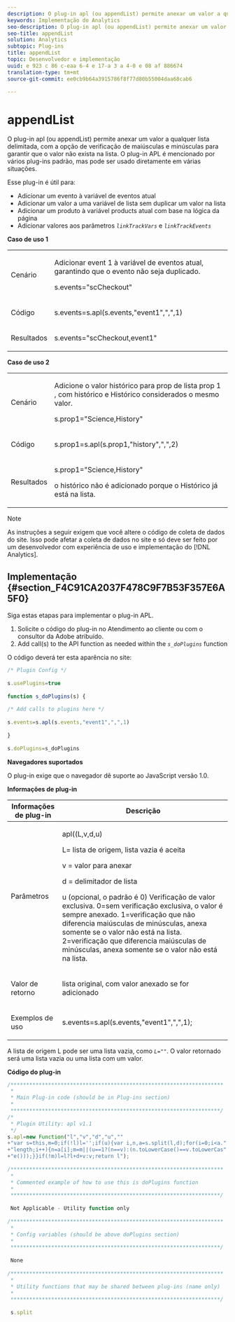 ```yaml
---
description: O plug-in apl (ou appendList) permite anexar um valor a qualquer lista delimitada, com a opção de verificação de maiúsculas e minúsculas para garantir que o valor não exista na lista. O plug-in APL é mencionado por vários plug-ins padrão, mas pode ser usado diretamente em várias situações.
keywords: Implementação do Analytics
seo-description: O plug-in apl (ou appendList) permite anexar um valor a qualquer lista delimitada, com a opção de verificação de maiúsculas e minúsculas para garantir que o valor não exista na lista. O plug-in APL é mencionado por vários plug-ins padrão, mas pode ser usado diretamente em várias situações.
seo-title: appendList
solution: Analytics
subtopic: Plug-ins
title: appendList
topic: Desenvolvedor e implementação
uuid: e 923 c 86 c-eaa 6-4 e 17-a 3 a 4-0 e 08 af 886674
translation-type: tm+mt
source-git-commit: ee0cb9b64a3915786f8f77d80b55004daa68cab6

---
```



# appendList

O plug-in apl (ou appendList) permite anexar um valor a qualquer lista delimitada, com a opção de verificação de maiúsculas e minúsculas para garantir que o valor não exista na lista. O plug-in APL é mencionado por vários plug-ins padrão, mas pode ser usado diretamente em várias situações.

Esse plug-in é útil para:

* Adicionar um evento à variável de eventos atual
* Adicionar um valor a uma variável de lista sem duplicar um valor na lista
* Adicionar um produto à variável products atual com base na lógica da página
* Adicionar valores aos parâmetros *`linkTrackVars`* e *`linkTrackEvents`*

**Caso de uso 1**

<table id="table_5AAC1D9892CD4E5C9060E119EE4E7DC8"> 
 <tbody> 
  <tr> 
   <td colname="col1"> <p>Cenário </p> </td> 
   <td colname="col2"> <p>Adicionar <span class="term"> event 1 </span> à variável de eventos atual, garantindo que o evento não seja duplicado. </p> <p>s.events="scCheckout" </p> </td> 
  </tr> 
  <tr> 
   <td colname="col1"> <p>Código </p> </td> 
   <td colname="col2"> <p>s.events=s.apl(s.events,"event1",",",1) </p> </td> 
  </tr> 
  <tr> 
   <td colname="col1"> <p>Resultados </p> </td> 
   <td colname="col2"> <p>s.events="scCheckout,event1" </p> </td> 
  </tr> 
 </tbody> 
</table>

**Caso de uso 2**

<table id="table_C4356C9AB95948F3929A7B75E07AE9E7"> 
 <tbody> 
  <tr> 
   <td colname="col1"> <p>Cenário </p> </td> 
   <td colname="col2"> <p>Adicione o valor <span class="term"> histórico </span> para prop de lista <span class="varname"> prop 1 </span>, com <span class="term"> histórico </span> e <span class="term"> Histórico </span> considerados o mesmo valor. </p> <p>s.prop1="Science,History" </p> </td> 
  </tr> 
  <tr> 
   <td colname="col1"> <p>Código </p> </td> 
   <td colname="col2"> <p>s.prop1=s.apl(s.prop1,"history",",",2) </p> </td> 
  </tr> 
  <tr> 
   <td colname="col1"> <p>Resultados </p> </td> 
   <td colname="col2"> <p>s.prop1="Science,History" </p> <p> <span class="term"> o histórico </span> não é adicionado porque <span class="term"> o Histórico </span> já está na lista. </p> </td> 
  </tr> 
 </tbody> 
</table>

>[!NOTE]
>
>As instruções a seguir exigem que você altere o código de coleta de dados do site. Isso pode afetar a coleta de dados no site e só deve ser feito por um desenvolvedor com experiência de uso e implementação do [!DNL Analytics].

## Implementação {#section_F4C91CA2037F478C9F7B53F357E6A5F0}

Siga estas etapas para implementar o plug-in APL.

1. Solicite o código do plug-in no Atendimento ao cliente ou com o consultor da Adobe atribuído.
1. Add call(s) to the API function as needed within the *`s_doPlugins`* function

O código deverá ter esta aparência no site:

```js
/* Plugin Config */ 
 
s.usePlugins=true 
 
function s_doPlugins(s) { 
 
/* Add calls to plugins here */ 
 
s.events=s.apl(s.events,"event1",",",1) 
 
} 
 
s.doPlugins=s_doPlugins
```

**Navegadores suportados**

O plug-in exige que o navegador dê suporte ao JavaScript versão 1.0.

**Informações de plug-in**

<table id="table_7B9EDD616C164D6B8B53558337DF12C2"> 
 <thead> 
  <tr> 
   <th colname="col1" class="entry"> Informações de plug-in </th> 
   <th colname="col2" class="entry"> Descrição </th> 
  </tr> 
 </thead>
 <tbody> 
  <tr> 
   <td colname="col1"> <p>Parâmetros </p> </td> 
   <td colname="col2"> <p>apl((L,v,d,u) </p> <p>L= lista de origem, lista vazia é aceita </p> <p> v = valor para anexar </p> <p> d = delimitador de lista </p> <p> u (opcional, o padrão é 0) Verificação de valor exclusiva. 0=sem verificação exclusiva, o valor é sempre anexado. 1=verificação que não diferencia maiúsculas de minúsculas, anexa somente se o valor não está na lista. 2=verificação que diferencia maiúsculas de minúsculas, anexa somente se o valor não está na lista. </p> </td> 
  </tr> 
  <tr> 
   <td colname="col1"> <p>Valor de retorno </p> </td> 
   <td colname="col2"> <p>lista original, com valor anexado se for adicionado </p> </td> 
  </tr> 
  <tr> 
   <td colname="col1"> <p>Exemplos de uso </p> </td> 
   <td colname="col2"> <p>s.events=s.apl(s.events,"event1",",",1); </p> </td> 
  </tr> 
 </tbody> 
</table>

A lista de origem L pode ser uma lista vazia, como *`L=""`*. O valor retornado será uma lista vazia ou uma lista com um valor.

**Código do plug-in**

```js
/******************************************************************** 
 * 
 * Main Plug-in code (should be in Plug-ins section) 
 * 
 *******************************************************************/ 
/* 
 * Plugin Utility: apl v1.1 
 */ 
s.apl=new Function("l","v","d","u","" 
+"var s=this,m=0;if(!l)l='';if(u){var i,n,a=s.split(l,d);for(i=0;i<a." 
+"length;i++){n=a[i];m=m||(u==1?(n==v):(n.toLowerCase()==v.toLowerCas" 
+"e()));}}if(!m)l=l?l+d+v:v;return l"); 
 
/******************************************************************** 
 * 
 * Commented example of how to use this is doPlugins function 
 * 
 *******************************************************************/ 
  
 Not Applicable - Utility function only 
 
/******************************************************************** 
 * 
 * Config variables (should be above doPlugins section) 
 * 
 *******************************************************************/ 
 
 None 
 
/******************************************************************** 
 * 
 * Utility functions that may be shared between plug-ins (name only) 
 * 
 *******************************************************************/ 
  
 s.split
```

